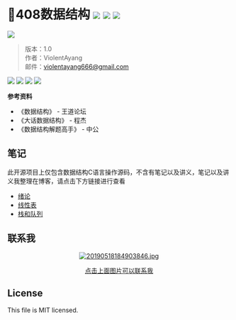 # :book:408数据结构  ![](https://img.shields.io/badge/license-MIT-blue) ![](https://img.shields.io/badge/npm-v1.0.1-blue) ![](https://img.shields.io/badge/circleci-passing-brightgreen)

![](https://github.com/penghuwan/water.js/blob/master/logo.png)

> 版本：1.0<br>
> 作者：ViolentAyang<br>
> 邮件：violentayang666@gmail.com <br>

<a href="http://www.violentayang.site/"><img src="https://img.shields.io/badge/ayang-网站-orange.svg"></a>
<a href="https://blog.csdn.net/L6666688888?type=blog" target="_blank"><img src="https://img.shields.io/badge/blog-博客-blue.svg"></a>
<a href="https://github.com/ViolentAyang?tab=repositories" target="_blank"><img src="https://img.shields.io/badge/Github-Github-9ac.svg"></a>
<a href="https://blog.csdn.net/L6666688888?type=blog" target="_blank"><img src="https://img.shields.io/badge/csdn-CSDN-8ea.svg"></a>
</p>

**参考资料**
- 《数据结构》 - 王道论坛
- 《大话数据结构》 - 程杰
- 《数据结构解题高手》 - 中公

## 笔记

此开源项目上仅包含数据结构C语言操作源码，不含有笔记以及讲义，笔记以及讲义我整理在博客，请点击下方链接进行查看
- [绪论](https://violentayang.blog.csdn.net/article/details/122702168)
- [线性表](https://violentayang.blog.csdn.net/article/details/122702313)
- [栈和队列](https://violentayang.blog.csdn.net/article/details/122702457)

## 联系我
<center>
    <a href="http://wpa.qq.com/msgrd?v=3&amp;uin=1972076517&amp;site=qq&amp;menu=yes" title="暴力扬的QQ">
        <img src="https://img-blog.csdnimg.cn/20190518184903846.jpg" alt="20190518184903846.jpg" />
      <p>点击上面图片可以联系我</p>
    </a></center>

## License
This file is MIT licensed.
